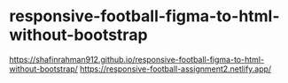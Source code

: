 # responsive-football-figma-to-html-without-bootstrap
https://shafinrahman912.github.io/responsive-football-figma-to-html-without-bootstrap/
https://responsive-football-assignment2.netlify.app/
